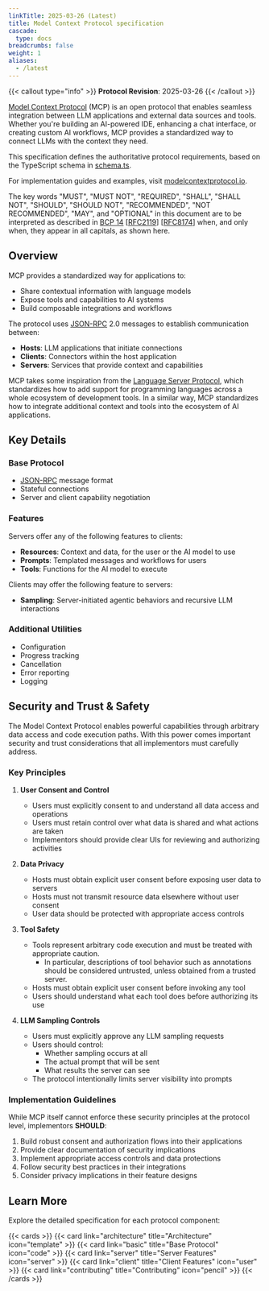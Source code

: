 ```yaml
---
linkTitle: 2025-03-26 (Latest)
title: Model Context Protocol specification
cascade:
  type: docs
breadcrumbs: false
weight: 1
aliases:
  - /latest
---
```


{{< callout type="info" >}} **Protocol Revision**: 2025-03-26 {{< /callout >}}

[Model Context Protocol](https://modelcontextprotocol.io) (MCP) is an open protocol that
enables seamless integration between LLM applications and external data sources and
tools. Whether you're building an AI-powered IDE, enhancing a chat interface, or creating
custom AI workflows, MCP provides a standardized way to connect LLMs with the context
they need.

This specification defines the authoritative protocol requirements, based on the
TypeScript schema in
[schema.ts](https://github.com/modelcontextprotocol/specification/blob/main/schema/draft/schema.ts).

For implementation guides and examples, visit
[modelcontextprotocol.io](https://modelcontextprotocol.io).

The key words "MUST", "MUST NOT", "REQUIRED", "SHALL", "SHALL NOT", "SHOULD", "SHOULD
NOT", "RECOMMENDED", "NOT RECOMMENDED", "MAY", and "OPTIONAL" in this document are to be
interpreted as described in [BCP 14](https://datatracker.ietf.org/doc/html/bcp14)
[[RFC2119](https://datatracker.ietf.org/doc/html/rfc2119)]
[[RFC8174](https://datatracker.ietf.org/doc/html/rfc8174)] when, and only when, they
appear in all capitals, as shown here.

## Overview

MCP provides a standardized way for applications to:

- Share contextual information with language models
- Expose tools and capabilities to AI systems
- Build composable integrations and workflows

The protocol uses [JSON-RPC](https://www.jsonrpc.org/) 2.0 messages to establish
communication between:

- **Hosts**: LLM applications that initiate connections
- **Clients**: Connectors within the host application
- **Servers**: Services that provide context and capabilities

MCP takes some inspiration from the
[Language Server Protocol](https://microsoft.github.io/language-server-protocol/), which
standardizes how to add support for programming languages across a whole ecosystem of
development tools. In a similar way, MCP standardizes how to integrate additional context
and tools into the ecosystem of AI applications.

## Key Details

### Base Protocol

- [JSON-RPC](https://www.jsonrpc.org/) message format
- Stateful connections
- Server and client capability negotiation

### Features

Servers offer any of the following features to clients:

- **Resources**: Context and data, for the user or the AI model to use
- **Prompts**: Templated messages and workflows for users
- **Tools**: Functions for the AI model to execute

Clients may offer the following feature to servers:

- **Sampling**: Server-initiated agentic behaviors and recursive LLM interactions

### Additional Utilities

- Configuration
- Progress tracking
- Cancellation
- Error reporting
- Logging

## Security and Trust & Safety

The Model Context Protocol enables powerful capabilities through arbitrary data access
and code execution paths. With this power comes important security and trust
considerations that all implementors must carefully address.

### Key Principles

1. **User Consent and Control**

   - Users must explicitly consent to and understand all data access and operations
   - Users must retain control over what data is shared and what actions are taken
   - Implementors should provide clear UIs for reviewing and authorizing activities

2. **Data Privacy**

   - Hosts must obtain explicit user consent before exposing user data to servers
   - Hosts must not transmit resource data elsewhere without user consent
   - User data should be protected with appropriate access controls

3. **Tool Safety**

   - Tools represent arbitrary code execution and must be treated with appropriate
     caution.
     - In particular, descriptions of tool behavior such as annotations should be
       considered untrusted, unless obtained from a trusted server.
   - Hosts must obtain explicit user consent before invoking any tool
   - Users should understand what each tool does before authorizing its use

4. **LLM Sampling Controls**
   - Users must explicitly approve any LLM sampling requests
   - Users should control:
     - Whether sampling occurs at all
     - The actual prompt that will be sent
     - What results the server can see
   - The protocol intentionally limits server visibility into prompts

### Implementation Guidelines

While MCP itself cannot enforce these security principles at the protocol level,
implementors **SHOULD**:

1. Build robust consent and authorization flows into their applications
2. Provide clear documentation of security implications
3. Implement appropriate access controls and data protections
4. Follow security best practices in their integrations
5. Consider privacy implications in their feature designs

## Learn More

Explore the detailed specification for each protocol component:

{{< cards >}} {{< card link="architecture" title="Architecture" icon="template" >}}
{{< card link="basic" title="Base Protocol" icon="code" >}}
{{< card link="server" title="Server Features" icon="server" >}}
{{< card link="client" title="Client Features" icon="user" >}}
{{< card link="contributing" title="Contributing" icon="pencil" >}} {{< /cards >}}
